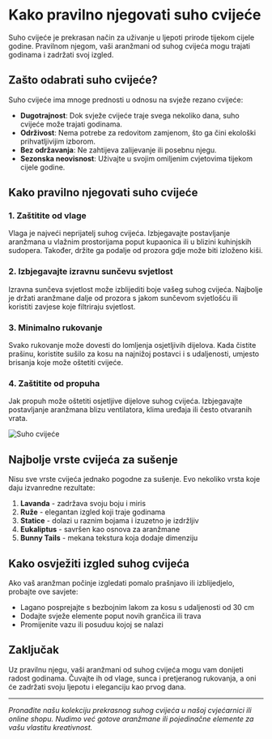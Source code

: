 # Kako pravilno njegovati suho cvijeće

Suho cvijeće je prekrasan način za uživanje u ljepoti prirode tijekom cijele godine. Pravilnom njegom, vaši aranžmani od suhog cvijeća mogu trajati godinama i zadržati svoj izgled.

## Zašto odabrati suho cvijeće?

Suho cvijeće ima mnoge prednosti u odnosu na svježe rezano cvijeće:

- **Dugotrajnost**: Dok svježe cvijeće traje svega nekoliko dana, suho cvijeće može trajati godinama.
- **Održivost**: Nema potrebe za redovitom zamjenom, što ga čini ekološki prihvatljivijim izborom.
- **Bez održavanja**: Ne zahtijeva zalijevanje ili posebnu njegu.
- **Sezonska neovisnost**: Uživajte u svojim omiljenim cvjetovima tijekom cijele godine.

## Kako pravilno njegovati suho cvijeće

### 1. Zaštitite od vlage

Vlaga je najveći neprijatelj suhog cvijeća. Izbjegavajte postavljanje aranžmana u vlažnim prostorijama poput kupaonica ili u blizini kuhinjskih sudopera. Također, držite ga podalje od prozora gdje može biti izloženo kiši.

### 2. Izbjegavajte izravnu sunčevu svjetlost

Izravna sunčeva svjetlost može izblijediti boje vašeg suhog cvijeća. Najbolje je držati aranžmane dalje od prozora s jakom sunčevom svjetlošću ili koristiti zavjese koje filtriraju svjetlost.

### 3. Minimalno rukovanje

Svako rukovanje može dovesti do lomljenja osjetljivih dijelova. Kada čistite prašinu, koristite sušilo za kosu na najnižoj postavci i s udaljenosti, umjesto brisanja koje može oštetiti cvijeće.

### 4. Zaštitite od propuha

Jak propuh može oštetiti osjetljive dijelove suhog cvijeća. Izbjegavajte postavljanje aranžmana blizu ventilatora, klima uređaja ili često otvaranih vrata.

![Suho cvijeće](https://unsplash.com/photos/a-person-holding-a-bouquet-of-flowers-on-top-of-a-wooden-table-IrPRpV3x9wU)

## Najbolje vrste cvijeća za sušenje

Nisu sve vrste cvijeća jednako pogodne za sušenje. Evo nekoliko vrsta koje daju izvanredne rezultate:

1. **Lavanda** - zadržava svoju boju i miris
2. **Ruže** - elegantan izgled koji traje godinama
3. **Statice** - dolazi u raznim bojama i izuzetno je izdržljiv
4. **Eukaliptus** - savršen kao osnova za aranžmane
5. **Bunny Tails** - mekana tekstura koja dodaje dimenziju

## Kako osvježiti izgled suhog cvijeća

Ako vaš aranžman počinje izgledati pomalo prašnjavo ili izblijedjelo, probajte ove savjete:

- Lagano posprejajte s bezbojnim lakom za kosu s udaljenosti od 30 cm
- Dodajte svježe elemente poput novih grančica ili trava
- Promijenite vazu ili posuduu kojoj se nalazi

## Zaključak

Uz pravilnu njegu, vaši aranžmani od suhog cvijeća mogu vam donijeti radost godinama. Čuvajte ih od vlage, sunca i pretjeranog rukovanja, a oni će zadržati svoju ljepotu i eleganciju kao prvog dana.

---

*Pronađite našu kolekciju prekrasnog suhog cvijeća u našoj cvjećarnici ili online shopu. Nudimo već gotove aranžmane ili pojedinačne elemente za vašu vlastitu kreativnost.* 